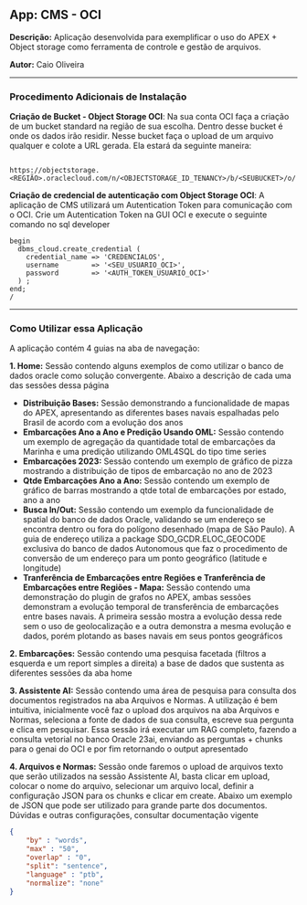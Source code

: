 ## **App: CMS - OCI**
**Descrição:** Aplicação desenvolvida para exemplificar o uso do APEX + Object storage como ferramenta de controle e gestão de arquivos.

**Autor:** Caio Oliveira  

---

### **Procedimento Adicionais de Instalação**

**Criação de Bucket - Object Storage OCI**: Na sua conta OCI faça a criação de um bucket standard na região de sua escolha. Dentro desse bucket é onde os dados irão residir. Nesse bucket faça o upload de um arquivo qualquer e colote a URL gerada. Ela estará da seguinte maneira: 
```

https://objectstorage.<REGIÃO>.oraclecloud.com/n/<OBJECTSTORAGE_ID_TENANCY>/b/<SEUBUCKET>/o/

```

**Criação de credencial de autenticação com Object Storage OCI**: A aplicação de CMS utilizará um Autentication Token para comunicação com o OCI. Crie um Autentication Token na GUI OCI e execute o seguinte comando no sql developer

```
begin
  dbms_cloud.create_credential (
    credential_name => 'CREDENCIALOS',
    username        => '<SEU_USUARIO_OCI>',
    password        => '<AUTH_TOKEN_USUARIO_OCI>'
  ) ;
end;
/

```

---

### **Como Utilizar essa Aplicação**

A aplicação contém 4 guias na aba de navegação:

**1. Home:** Sessão contendo alguns exemplos de como utilizar o banco de dados oracle como solução convergente. Abaixo a descrição de cada uma das sessões dessa página
  * **Distribuição Bases:** Sessão demonstrando a funcionalidade de mapas do APEX, apresentando as diferentes bases navais espalhadas pelo Brasil de acordo com a evolução dos anos
  * **Embarcações Ano a Ano e Predição Usando OML:** Sessão contendo um exemplo de agregação da quantidade total de embarcações da Marinha e uma predição utilizando OML4SQL do tipo time series
  * **Embarcações 2023:** Sessão contendo um exemplo de gráfico de pizza mostrando a distribuição de tipos de embarcação no ano de 2023
  * **Qtde Embarcações Ano a Ano:** Sessão contendo um exemplo de gráfico de barras mostrando a qtde total de embarcações por estado, ano a ano
  * **Busca In/Out:** Sessão contendo um exemplo da funcionalidade de spatial do banco de dados Oracle, validando se um endereço se encontra dentro ou fora do polígono desenhado (mapa de São Paulo). A guia de endereço utiliza a package SDO_GCDR.ELOC_GEOCODE exclusiva do banco de dados Autonomous que faz o procedimento de conversão de um endereço para um ponto geográfico (latitude e longitude)
  * **Tranferência de Embarcações entre Regiões e Tranferência de Embarcações entre Regiões - Mapa:** Sessão contendo uma demonstração do plugin de grafos no APEX, ambas sessões demonstram a evolução temporal de transferência de embarcações entre bases navais. A primeira sessão mostra a evolução dessa rede sem o uso de geolocalização e a outra demonstra a mesma evolução e dados, porém plotando as bases navais em seus pontos geográficos

**2. Embarcações:** Sessão contendo uma pesquisa facetada (filtros a esquerda e um report simples a direita) a base de dados que sustenta as diferentes sessões da aba home

**3. Assistente AI:** Sessão contendo uma área de pesquisa para consulta dos documentos registrados na aba Arquivos e Normas. A utilização é bem intuitiva, inicialmente você faz o upload dos arquivos na aba Arquivos e Normas, seleciona a fonte de dados de sua consulta, escreve sua pergunta e clica em pesquisar. Essa sessão irá executar um RAG completo, fazendo a consulta vetorial no banco Oracle 23ai, enviando as perguntas + chunks para o genai do OCI e por fim retornando o output apresentado

**4. Arquivos e Normas:** Sessão onde faremos o upload de arquivos texto que serão utilizados na sessão Assistente AI, basta clicar em upload, colocar o nome do arquivo, selecionar um arquivo local, definir a configuração JSON para os chunks e clicar em create. Abaixo um exemplo de JSON que pode ser utilizado para grande parte dos documentos. Dúvidas e outras configurações, consultar documentação vigente
```json
{
    "by" : "words",
    "max" : "50",
    "overlap" : "0",
    "split": "sentence",
    "language" : "ptb",
    "normalize": "none"
}
```